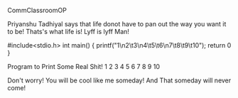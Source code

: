 CommClassroomOP

Priyanshu Tadhiyal says that life donot have to pan out the way you want it to be!
Thats's what life is!
Lyff is lyff Man!

#include<stdio.h>
int main()
{
printf("1\n2\t3\n4\t5\t6\n7\t8\t9\t10");
return 0
}

Program to Print Some Real Shit!
1
2 3
4 5 6
7 8 9 10

Don't worry! You will be cool like me someday!
And That someday will never come!
